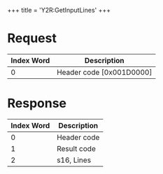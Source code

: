+++
title = 'Y2R:GetInputLines'
+++

# Request

| Index Word | Description                |
|------------|----------------------------|
| 0          | Header code \[0x001D0000\] |

# Response

| Index Word | Description |
|------------|-------------|
| 0          | Header code |
| 1          | Result code |
| 2          | s16, Lines  |
